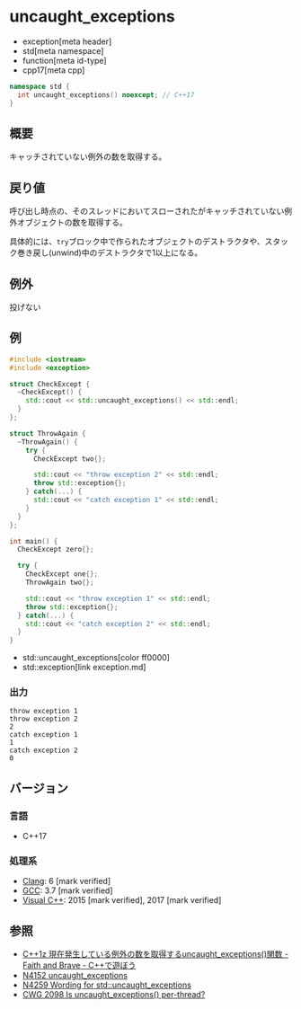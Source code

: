 # uncaught_exceptions
* exception[meta header]
* std[meta namespace]
* function[meta id-type]
* cpp17[meta cpp]

```cpp
namespace std {
  int uncaught_exceptions() noexcept; // C++17
}
```

## 概要
キャッチされていない例外の数を取得する。


## 戻り値
呼び出し時点の、そのスレッドにおいてスローされたがキャッチされていない例外オブジェクトの数を取得する。

具体的には、`try`ブロック中で作られたオブジェクトのデストラクタや、スタック巻き戻し(unwind)中のデストラクタで1以上になる。


## 例外
投げない


## 例
```cpp example
#include <iostream>
#include <exception>

struct CheckExcept {
  ~CheckExcept() {
    std::cout << std::uncaught_exceptions() << std::endl;
  }
};

struct ThrowAgain {
  ~ThrowAgain() {
    try {
      CheckExcept two{};

      std::cout << "throw exception 2" << std::endl;
      throw std::exception{};
    } catch(...) {
      std::cout << "catch exception 1" << std::endl;
    }
  }
};

int main() {
  CheckExcept zero{};

  try {
    CheckExcept one{};
    ThrowAgain two{};

    std::cout << "throw exception 1" << std::endl;
    throw std::exception{};
  } catch(...) {
    std::cout << "catch exception 2" << std::endl;
  }
}
```
* std::uncaught_exceptions[color ff0000]
* std::exception[link exception.md]

### 出力
```
throw exception 1
throw exception 2
2
catch exception 1
1
catch exception 2
0
```

## バージョン
### 言語
- C++17

### 処理系
- [Clang](/implementation.md#clang): 6 [mark verified]
- [GCC](/implementation.md#gcc): 3.7 [mark verified]
- [Visual C++](/implementation.md#visual_cpp): 2015 [mark verified], 2017 [mark verified]

## 参照
- [C++1z 現在発生している例外の数を取得するuncaught_exceptions()関数 - Faith and Brave - C++で遊ぼう](https://faithandbrave.hateblo.jp/entry/2016/06/22/171639)
- [N4152 uncaught_exceptions](http://www.open-std.org/jtc1/sc22/wg21/docs/papers/2014/n4152.pdf)
- [N4259 Wording for std::uncaught_exceptions](http://www.open-std.org/jtc1/sc22/wg21/docs/papers/2014/n4259.pdf)
- [CWG 2098 Is uncaught_exceptions() per-thread?](https://wg21.cmeerw.net/cwg/issue2098)
